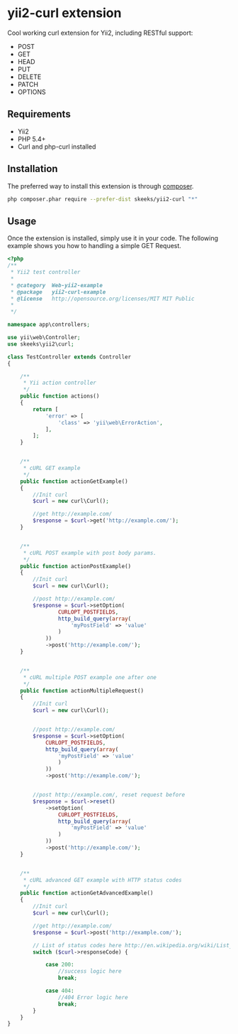 yii2-curl extension
===================
Cool working curl extension for Yii2, including RESTful support:

 - POST
 - GET
 - HEAD
 - PUT
 - DELETE
 - PATCH
 - OPTIONS

Requirements
------------
- Yii2
- PHP 5.4+
- Curl and php-curl installed


Installation
------------

The preferred way to install this extension is through [composer](http://getcomposer.org/download/).

```bash
php composer.phar require --prefer-dist skeeks/yii2-curl "*"
```


Usage
-----

Once the extension is installed, simply use it in your code. The following example shows you how to handling a simple GET Request.

```php
<?php
/**
 * Yii2 test controller
 *
 * @category  Web-yii2-example
 * @package   yii2-curl-example
 * @license   http://opensource.org/licenses/MIT MIT Public
 *
 */

namespace app\controllers;

use yii\web\Controller;
use skeeks\yii2\curl;

class TestController extends Controller
{

    /**
     * Yii action controller
     */
    public function actions()
    {
        return [
            'error' => [
                'class' => 'yii\web\ErrorAction',
            ],
        ];
    }


    /**
     * cURL GET example
     */
    public function actionGetExample()
    {
        //Init curl
        $curl = new curl\Curl();

        //get http://example.com/
        $response = $curl->get('http://example.com/');
    }


    /**
     * cURL POST example with post body params.
     */
    public function actionPostExample()
    {
        //Init curl
        $curl = new curl\Curl();

        //post http://example.com/
        $response = $curl->setOption(
                CURLOPT_POSTFIELDS,
                http_build_query(array(
                    'myPostField' => 'value'
                )
            ))
            ->post('http://example.com/');
    }


    /**
     * cURL multiple POST example one after one
     */
    public function actionMultipleRequest()
    {
        //Init curl
        $curl = new curl\Curl();


        //post http://example.com/
        $response = $curl->setOption(
            CURLOPT_POSTFIELDS,
            http_build_query(array(
                'myPostField' => 'value'
                )
            ))
            ->post('http://example.com/');


        //post http://example.com/, reset request before
        $response = $curl->reset()
            ->setOption(
                CURLOPT_POSTFIELDS,
                http_build_query(array(
                    'myPostField' => 'value'
                )
            ))
            ->post('http://example.com/');
    }


    /**
     * cURL advanced GET example with HTTP status codes
     */
    public function actionGetAdvancedExample()
    {
        //Init curl
        $curl = new curl\Curl();

        //get http://example.com/
        $response = $curl->post('http://example.com/');

        // List of status codes here http://en.wikipedia.org/wiki/List_of_HTTP_status_codes
        switch ($curl->responseCode) {

            case 200:
                //success logic here
                break;

            case 404:
                //404 Error logic here
                break;
        }
    }
}
```

